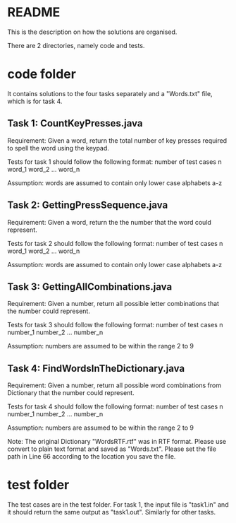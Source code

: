 # README
This is the description on how the solutions are organised.


There are 2 directories, namely code and tests. 


# code folder 
It contains solutions to the four tasks separately and a "Words.txt" file, which is for task 4.


## Task 1: CountKeyPresses.java
Requirement: Given a word, return the total number of key presses required to spell the word using the keypad. 

Tests for task 1 should follow the following format:
number of test cases n
word_1
word_2
...
word_n

Assumption: words are assumed to contain only lower case alphabets a-z 


## Task 2: GettingPressSequence.java
Requirement: Given a word, return the the number that the word could represent.

Tests for task 2 should follow the following format:
number of test cases n
word_1
word_2
...
word_n

Assumption: words are assumed to contain only lower case alphabets a-z 


## Task 3: GettingAllCombinations.java
Requirement: Given a number, return all possible letter combinations that the number could represent.

Tests for task 3 should follow the following format:
number of test cases n
number_1
number_2
...
number_n

Assumption: numbers are assumed to be within the range 2 to 9 


## Task 4: FindWordsInTheDictionary.java
Requirement: Given a number, return all possible word combinations from Dictionary that the number could represent.

Tests for task 4 should follow the following format:
number of test cases n
number_1
number_2
...
number_n

Assumption: numbers are assumed to be within the range 2 to 9 

Note: 	The original Dictionary "WordsRTF.rtf" was in RTF format. 
		Please use convert to plain text format and saved as "Words.txt".
		Please set the file path in Line 66 according to the location you save the file.


# test folder
The test cases are in the test folder. For task 1, the input file is "task1.in" and it should return the same output as "task1.out". Similarly for other tasks.
